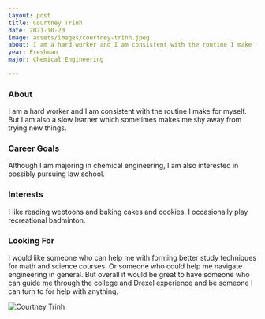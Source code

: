 ```yaml
---
layout: post
title: Courtney Trinh 
date: 2021-10-20
image: assets/images/courtney-trinh.jpeg
about: I am a hard worker and I am consistent with the routine I make for myself.  But I am also a slow learner which sometimes makes me shy away from trying new things.
year: Freshman
major: Chemical Engineering

---
```


### About

I am a hard worker and I am consistent with the routine I make for myself.  But I am also a slow learner which sometimes makes me shy away from trying new things.

### Career Goals

Although I am majoring in chemical engineering, I am also interested in possibly pursuing law school.  

### Interests

I like reading webtoons and baking cakes and cookies.  I occasionally play recreational badminton.

### Looking For

I would like someone who can help me with forming better study techniques for math and science courses.  Or someone who could help me navigate engineering in general.  But overall it would be great to have someone who can guide me through the college and Drexel experience and be someone I can turn to for help with anything.

<div class="text-center my-5">
    <img src="{ ../courtney-trinh.jpeg | absolute_url }" alt="Courtney Trinh" class="rounded post-img" />
</div>
